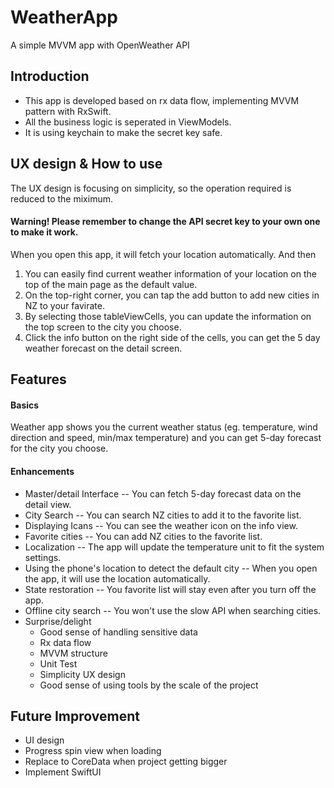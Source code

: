 # WeatherApp
A simple MVVM app with OpenWeather API

## Introduction
 - This app is developed based on rx data flow, implementing MVVM pattern with RxSwift.
 - All the business logic is seperated in ViewModels.
 - It is using keychain to make the secret key safe.

## UX design & How to use
The UX design is focusing on simplicity, so the operation required is reduced to the miximum.
#### Warning! Please remember to change the API secret key to your own one to make it work.
When you open this app, it will fetch your location automatically. And then
1. You can easily find current weather information of your location on the top of the main page as the default value.
2. On the top-right corner, you can tap the add button to add new cities in NZ to your favirate.
3. By selecting those tableViewCells, you can update the information on the top screen to the city you choose.
4. Click the info button on the right side of the cells, you can get the 5 day weather forecast on the detail screen.

## Features
#### Basics
Weather app shows you the current weather status (eg. temperature, wind direction and speed, min/max temperature) and you can get 5-day forecast for the city you choose.
#### Enhancements
- Master/detail Interface 
-- You can fetch 5-day forecast data on the detail view.
- City Search
-- You can search NZ cities to add it to the favorite list.
- Displaying Icans
-- You can see the weather icon on the info view.
- Favorite cities
-- You can add NZ cities to the favorite list.
- Localization
-- The app will update the temperature unit to fit the system settings.
- Using the phone's location to detect the default city
-- When you open the app, it will use the location automatically.
- State restoration
-- You favorite list will stay even after you turn off the app.
- Offline city search
-- You won't use the slow API when searching cities.
- Surprise/delight
    - Good sense of handling sensitive data
    - Rx data flow
    - MVVM structure
    - Unit Test
    - Simplicity UX design
    - Good sense of using tools by the scale of the project
## Future Improvement
- UI design
- Progress spin view when loading
- Replace to CoreData when project getting bigger
- Implement SwiftUI
